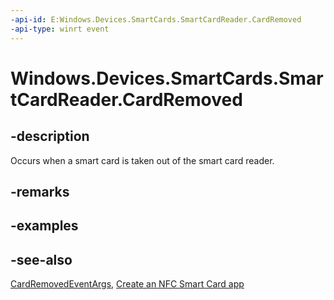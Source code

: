 ----api-id: E:Windows.Devices.SmartCards.SmartCardReader.CardRemoved
-api-type: winrt event
---<!-- Event syntaxpublic event Windows.Foundation.TypedEventHandler CardRemoved<Windows.Devices.SmartCards.SmartCardReader,  Windows.Devices.SmartCards.CardRemovedEventArgs>--># Windows.Devices.SmartCards.SmartCardReader.CardRemoved## -descriptionOccurs when a smart card is taken out of the smart card reader.## -remarks## -examples## -see-also[CardRemovedEventArgs](cardremovedeventargs.md), [Create an NFC Smart Card app](http://msdn.microsoft.com/library/26834a51-512b-485b-84c8-abf713787588)